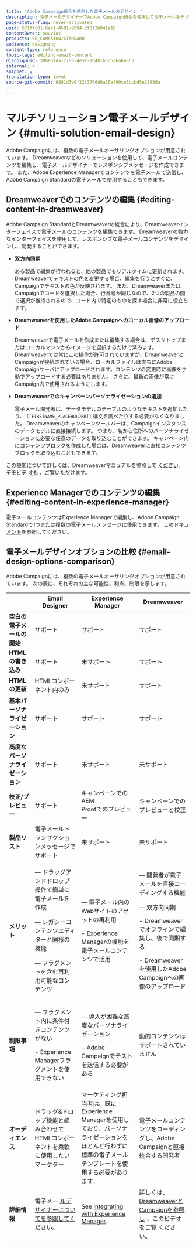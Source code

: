 ```yaml
---
title: 'Adobe Campaign統合を使用した電子メールのデザイン '
description: 電子メールデザイナーでAdobe Campaign統合を使用して電子メールをデザインする方法を確認します。
page-status-flag: never-activated
uuid: 571ffc01-6e41-4501-9094-2f812b041a10
contentOwner: sauviat
products: SG_CAMPAIGN/STANDARD
audience: designing
content-type: reference
topic-tags: editing-email-content
discoiquuid: 39b86fda-7766-4e5f-ab48-bcc536ab66b3
internal: n
snippet: y
translation-type: tm+mt
source-git-commit: 6881d3e0f22f3766d6a26af90ce3bcbd5e2293da

---
```



# マルチソリューション電子メールデザイン {#multi-solution-email-design}

Adobe Campaignには、複数の電子メールオーサリングオプションが用意されています。 Dreamweaverなどのソリューションを使用して、電子メールコンテンツを編集し、電子メールデザイナーでレスポンシブメッセージを作成できます。 また、Adobe Experience Managerでコンテンツを電子メールで送信し、Adobe Campaign Standardの電子メールで使用することもできます。

## Dreamweaverでのコンテンツの編集 {#editing-content-in-dreamweaver}

Adobe Campaign StandardとDreamweaverの統合により、Dreamweaverインターフェイスで電子メールのコンテンツを編集できます。 Dreamweaverの強力なインターフェイスを使用して、レスポンシブな電子メールコンテンツをデザインし、開発することができます。

* **双方向同期**

   ある製品で編集が行われると、他の製品でもリアルタイムに更新されます。 Dreamweaverでテキストの色を変更する場合、編集を行うとすぐに、Campaignでテキストの色が反映されます。 また、DreamweaverまたはCampaignでコードを選択した場合、行番号が同じなので、2つの製品の間で選択が維持されるので、コード内で特定のものを探す場合に非常に役立ちます。

* **Dreamweaverを使用したAdobe Campaignへのローカル画像のアップロード**

   Dreamweaverで電子メールを作成または編集する場合は、デスクトップまたはローカルマシンからイメージを選択するだけで済みます。 Dreamweaverでは常にこの操作が許可されていますが、DreamweaverとCampaignが接続されている場合、ローカルファイルは直ちにAdobe Campaignサーバにアップロードされます。コンテンツの変更時に画像を手動でアップロードする必要はありません。 さらに、最新の画像が常にCampaign内で使用されるようにします。

* **Dreamweaverでのキャンペーンパーソナライゼーションの追加**

   電子メール開発者は、データモデルのテーブルのようなテキストを追加したり、 `[[FIRSTNAME_PLACEHOLDER]]` 構文を調べたりする必要がなくなりました。 Dreamweaverのキャンペーンツールバーは、Campaignインスタンスのデータモデルに直接接続します。 つまり、名から住所へのパーソナライゼーションに必要な任意のデータを取り込むことができます。 キャンペーン内にコンテンツブロックを作成した場合は、Dreamweaverに直接コンテンツブロックを取り込むこともできます。

この機能について詳しくは、Dreamweaverマニュアルを参照して [ください](https://helpx.adobe.com/dreamweaver/using/working-with-dreamweaver-and-campaign.html)。 デモビデ [オも](https://helpx.adobe.com/campaign/kt/acs/using/acs-dreamweaver-integration-feature-video-use.html) 、ご覧いただけます。

## Experience Managerでのコンテンツの編集 {#editing-content-in-experience-manager}

電子メールコンテンツはExperience Managerで編集し、Adobe Campaign Standardで1つまたは複数の電子メールメッセージに使用できます。 [このドキュメント](../../integrating/using/integrating-with-experience-manager.md)を参照してください。

## 電子メールデザインオプションの比較 {#email-design-options-comparison}

Adobe Campaignには、複数の電子メールオーサリングオプションが用意されています。 次の表に、それぞれの主な可能性、利点、制限を示します。

<table> 
 <thead> 
  <tr> 
   <th> </th> 
   <th> Email Designer<br /> </th> 
   <th> Experience Manager<br /> </th> 
   <th> Dreamweaver<br /> </th> 
  </tr> 
 </thead> 
 <tbody> 
  <tr> 
   <td> <strong>空白の電子メールの開始</strong><br /> </td> 
   <td> サポート<br /> </td> 
   <td> サポート<br /> </td> 
   <td> サポート<br /> </td> 
  </tr> 
  <tr> 
   <td> <strong>HTMLの書き込み</strong><br /> </td> 
   <td> サポート<br /> </td> 
   <td> 未サポート<br /> </td> 
   <td> サポート<br /> </td> 
  </tr> 
  <tr> 
   <td> <strong>HTMLの更新</strong><br /> </td> 
   <td> HTMLコンポーネント内のみ<br /> </td> 
   <td> 未サポート<br /> </td> 
   <td> サポート<br /> </td> 
  </tr> 
  <tr> 
   <td> <strong>基本パーソナライゼーション</strong><br /> </td> 
   <td> サポート<br /> </td> 
   <td> サポート<br /> </td> 
   <td> サポート<br /> </td> 
  </tr> 
  <tr> 
   <td> <strong>高度なパーソナライゼーション</strong><br /> </td> 
   <td> サポート<br /> </td> 
   <td> 未サポート<br /> </td> 
   <td> 未サポート<br /> </td> 
  </tr> 
  <tr> 
   <td> <strong>校正/プレビュー</strong><br /> </td> 
   <td> サポート<br /> </td> 
   <td> キャンペーンでのAEM<br /> Proofでのプレビュー<br /> </td> 
   <td> キャンペーンでのプレビューと校正<br /> </td> 
  </tr> 
  <tr> 
   <td> <strong>製品リスト</strong><br /> </td> 
   <td> 電子メールトランザクションメッセージでサポート<br /> </td> 
   <td> 未サポート<br /> </td> 
   <td> 未サポート<br /> </td> 
  </tr> 
  <tr> 
   <td> <strong>メリット</strong><br /> </td> 
   <td> 
     <p> — ドラッグアンドドロップ操作で簡単に電子メールを作成</p>
     <p> — レガシーコンテンツエディターと同様の機能</p>
     <p> — フラグメントを含む再利用可能なコンテンツ</p>
  </td> 
   <td> 
     <p> — 電子メール内のWebサイトのアセットの再利用</p>
     <p>- Experience Managerの機能を電子メールコンテンツで活用</p>
    </td> 
   <td> 
    <p> — 開発者が電子メールを直接コーディングする機能</p>
    <p> — 双方向同期</p>
    <p>- Dreamweaverでオフラインで編集し、後で同期する</p>
    <p>- Dreamweaverを使用したAdobe Campaignへの画像のアップロード</p>
  </td> 
  </tr> 
  <tr> 
   <td> <strong>制限事項</strong><br /> </td> 
   <td> 
     <p> — フラグメント内に条件付きコンテンツがない</p>
     <p>- Experience Managerフラグメントを使用できない</p>
  </td> 
   <td> 
     <p> — 導入が困難な高度なパーソナライゼーション</p>
     <p>- Adobe Campaignでテストを送信する必要がある</p>
  </td> 
   <td> 動的コンテンツはサポートされていません<br /> </td> 
  </tr> 
  <tr> 
   <td> <strong>オーディエンス</strong><br /> </td> 
   <td> ドラッグ&amp;ドロップ機能と組み合わせてHTMLコンポーネントを柔軟に使用したいマーケター<br /> </td> 
   <td> マーケティング担当者は、既にExperience Managerを使用しており、パーソナライゼーションをほとんど行わずに標準の電子メールテンプレートを使用する必要があります。<br /> </td> 
   <td> 電子メールコンテンツをコーディングし、Adobe Campaignと直接統合する開発者<br /> </td> 
  </tr> 
  <tr> 
   <td> <strong>詳細情報</strong><br /> </td> 
   <td> 電子メー <a href="../../designing/using/designing-content-in-adobe-campaign.md">ルデザイナーについてを参照してくださ</a>い。<br /> </td> 
   <td> See <a href="../../integrating/using/integrating-with-experience-manager.md">Integrating with Experience Manager</a>.<br /> </td> 
   <td> 詳しくは、 <a href="https://helpx.adobe.com/dreamweaver/using/working-with-dreamweaver-and-campaign.html">DreamweaverとCampaignを参照し</a> 、このビデオをご覧 <a href="https://helpx.adobe.com/campaign/kt/acs/using/acs-dreamweaver-integration-feature-video-use.html">ください</a>。<br /> </td> 
  </tr> 
 </tbody> 
</table>
